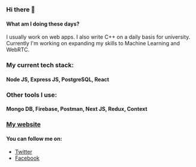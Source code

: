 ### Hi there 👋

#### What am I doing these days? 
I usually work on web apps. I also write C++ on a daily basis for university. Currently I'm working on expanding my skills to Machine Learning and WebRTC. 

### My current tech stack: 
#### Node JS, Express JS, PostgreSQL, React 

### Other tools I use: 
#### Mongo DB, Firebase, Postman, Next JS, Redux, Context 

### [My website](https://codesphear.com) 

#### You can follow me on:
- [Twitter](https://twitter.com/_nabil1440) 
- [Facebook](https://www.facebook.com/nabil.altamash.1/) 
